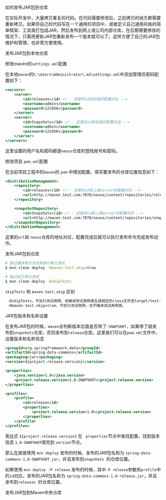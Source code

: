 如何发布JAR包到仓库

在实际开发中，大量拷贝重复的代码。在代码需要修改后，之前拷贝的地方都需要重新拷贝。如果将自己的代码写在一个通用的项目中，或者定义自己通用风格的简单框架、工具类打包成JAR，然后发布到网上或公司内部仓库，在后期需要修改的情况下，只需用更新JAR包重新发布一个版本就可以了。这样方便了自己的JAR包维护和管理，也非常方便使用。

发布JAR包到本地仓库

修改maven的`settings.xml`配置

在本地`maven`的`C:\Users\Administrator\.m2\settings.xml`中添加管理员密码配置如下：

```xml
<servers>
    <server>
        <id>releases</id> <!-- 这里的id和后面的配置对应 -->
        <username>admin</username>
        <password>123456</password>
    </server>
    <server>
        <id>Snapshots</id> <!-- 这里的id和后面的配置对应 -->
        <username>admin</username>
        <password>123456</password>
    </server>
</servers>
```

这里设置的用户名和密码都是`nexus`仓库的登陆账号和密码。

修改项目 `pom.xml`配置

在当前项目工程中的`maven`的 `pom` 中增加配置，填写要发布的仓库位置信息如下：

```xml
<distributionManagement>
    <repository>
        <id>releases</id> <!-- 这里的id和上面server的配置对应 -->
        <url>http://maven.test.com:7078/nexus/content/repositories/releases/</url>
    </repository>

    <snapshotRepository>
        <id>Snapshots</id> <!-- 这里的id和上面server的配置对应 -->
        <url>http://maven.test.com:7078/nexus/content/repositories/snapshots/</url>
    </snapshotRepository>
</distributionManagement>
```

这里的`url`和 `nexus`仓库的地址对应，配置完成后就可以执行发布命令完成发布动作。

发布JAR包到仓库

```sh
# 跳过编译单元测试和执行单元测试
$ mvn clean deploy -Dmaven.test.skip=true

# 跳过执行单元测试
$ mvn clean deploy -DskipTests
```

`skipTests` 和 `maven.test.skip` 区别

```sh
 -DskipTests，不执行测试用例，但编译测试用例类生成相应的class文件至target/test-classes下
 -Dmaven.test.skip=true，不执行测试用例，也不编译测试用例类。
```

JAR包版本和名称设置

在发布JAR包的时候，`maven`会判断版本后面是否带了`-SNAPSHOT`，如果带了就发布到`snapshots`仓库，否则发布到`release`仓库。这里我们可以在`pom.xml`文件中，设置版本和名称信息

```xml
<groupId>org.springframework.data</groupId>
<artifactId>spring-data-commons</artifactId>
<packaging>jar</packaging>
<version>${project.release.version}</version>

<properties>
    <java.version>1.8</java.version>
    <project.release.version>1.0-SNAPSHOT</project.release.version>
</properties>

<profiles>
    <profile>
        <id>release</id>
        <properties>
            <project.release.version>1.0</project.release.version>
        </properties>
    </profile>
</profiles>
```

表达式 `${project.release.version}` 在 ` properties`节点中查找配置，找到版本信息 `1.0-SNAPSHOT`填充到 `version`节点。

那么在直接使用 `mvn deploy` 发布的时候，发布的JAR包名称为 `spring-data-commons-1.0-SNAPSHOT.jar`，并且发布到`snapshots `的仓库位置。

如果使用 `mvn deploy -P release` 发布的时候，其中`-P release`参数和`profile`中的`id`对应，发布的JAR包名称为 `spring-data-commons-1.0-release.jar`，并且发布到`releases `的仓库位置。

发布JAR包到Maven中央仓库